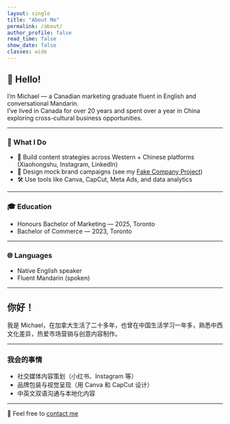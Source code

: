 ```yaml
---
layout: single
title: "About Me"
permalink: /about/
author_profile: false
read_time: false
show_date: false
classes: wide
---
```


## 👋 Hello!

I’m Michael — a Canadian marketing graduate fluent in English and conversational Mandarin.  
I’ve lived in Canada for over 20 years and spent over a year in China exploring cross-cultural business opportunities.

---

### 💼 What I Do

- 📱 Build content strategies across Western + Chinese platforms (Xiaohongshu, Instagram, LinkedIn)  
- 🧠 Design mock brand campaigns (see my [Fake Company Project](/projects))  
- 🛠 Use tools like Canva, CapCut, Meta Ads, and data analytics

---

### 🎓 Education

- Honours Bachelor of Marketing — 2025, Toronto 
- Bachelor of Commerce — 2023, Toronto

---

### 🌐 Languages

- Native English speaker  
- Fluent Mandarin (spoken)

---

## 你好！

我是 Michael，在加拿大生活了二十多年，也曾在中国生活学习一年多，熟悉中西文化差异，热爱市场营销与创意内容制作。

---

### 我会的事情

- 社交媒体内容策划（小红书、Instagram 等）  
- 品牌包装与视觉呈现（用 Canva 和 CapCut 设计）  
- 中英文双语沟通与本地化内容

---

💌 Feel free to [contact me](/contact)

